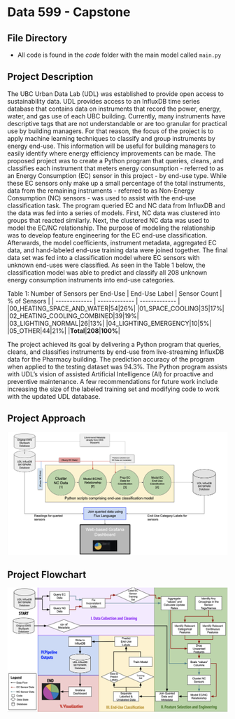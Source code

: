 # Data 599 - Capstone


## File Directory
- All code is found in the *code* folder with the main model called <code>main.py</code>

## Project Description
The UBC Urban Data Lab (UDL) was established to provide open access to sustainability data. UDL provides access to an InfluxDB time series database that contains data on instruments that record the power, energy, water, and gas use of each UBC building. Currently, many instruments have descriptive tags that are not understandable or are too granular for practical use by building managers. For that reason, the focus of the project is to apply machine learning techniques to classify and group instruments by energy end-use. This information will be useful for building managers to easily identify where energy efficiency improvements can be made.
The proposed project was to create a Python program that queries, cleans, and classifies each instrument that meters energy consumption - referred to as an Energy Consumption (EC) sensor in this project - by end-use type. While these EC sensors only make up a small percentage of the total instruments, data from the remaining instruments - referred to as Non-Energy Consumption (NC) sensors - was used to assist with the end-use classification task. The program queried EC and NC data from InfluxDB and the data was fed into a series of models. First, NC data was clustered into groups that reacted similarly. Next, the clustered NC data was used to model the EC/NC relationship. The purpose of modeling the relationship was to develop feature engineering for the EC end-use classification. Afterwards, the model coefficients, instrument metadata, aggregated EC data, and hand-labeled end-use training data were joined together. The final data set was fed into a classification model where EC sensors with unknown end-uses were classified. 
As seen in the Table 1 below, the classification model was able to predict and classify all 208 unknown energy consumption instruments into end-use categories.

Table 1: Number of Sensors per End-Use
| End-Use Label | Sensor Count | % of Sensors  | 
| ------------- | ------------- | ------------- |
|00_HEATING_SPACE_AND_WATER|54|26%|
|01_SPACE_COOLING|35|17%|
|02_HEATING_COOLING_COMBINED|39|19%|
|03_LIGHTING_NORMAL|26|13%|
|04_LIGHTING_EMERGENCY|10|5%|
|05_OTHER|44|21%|
|**Total**|**208**|**100%**|


The project achieved its goal by delivering a Python program that queries, cleans, and classifies instruments by end-use from live-streaming InfluxDB data for the Pharmacy building. The prediction accuracy of the program when applied to the testing dataset was 94.3%. The Python program assists with UDL’s vision of assisted Artificial Intelligence (AI) for proactive and preventive maintenance. A few recommendations for future work include increasing the size of the labeled training set and modifying code to work with the updated UDL database. 

## Project Approach
![](Logistics/Diagrams/Project_Approach.png)

## Project Flowchart
![](Logistics/Diagrams/Project_Flowchart.png)
